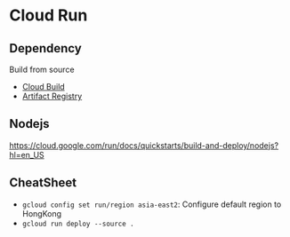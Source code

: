 # Cloud Run

## Dependency
Build from source
- [Cloud Build](cloudbuild.googleapis.com)
- [Artifact Registry](artifactregistry.googleapis.com)

## Nodejs
https://cloud.google.com/run/docs/quickstarts/build-and-deploy/nodejs?hl=en_US
## CheatSheet
- `gcloud config set run/region asia-east2`: Configure default region to HongKong
- `gcloud run deploy --source .`
